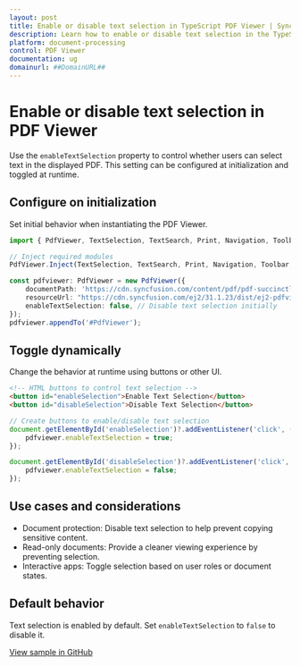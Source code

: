 ```yaml
---
layout: post
title: Enable or disable text selection in TypeScript PDF Viewer | Syncfusion
description: Learn how to enable or disable text selection in the TypeScript PDF Viewer using the enableTextSelection property.
platform: document-processing
control: PDF Viewer
documentation: ug
domainurl: ##DomainURL##
---
```


# Enable or disable text selection in PDF Viewer

Use the `enableTextSelection` property to control whether users can select text in the displayed PDF. This setting can be configured at initialization and toggled at runtime.

## Configure on initialization

Set initial behavior when instantiating the PDF Viewer.

```ts
import { PdfViewer, TextSelection, TextSearch, Print, Navigation, Toolbar, Magnification, Annotation, FormDesigner, FormFields } from '@syncfusion/ej2-pdfviewer';

// Inject required modules
PdfViewer.Inject(TextSelection, TextSearch, Print, Navigation, Toolbar, Magnification, Annotation, FormDesigner, FormFields);

const pdfviewer: PdfViewer = new PdfViewer({
    documentPath: 'https://cdn.syncfusion.com/content/pdf/pdf-succinctly.pdf',
    resourceUrl: "https://cdn.syncfusion.com/ej2/31.1.23/dist/ej2-pdfviewer-lib",
    enableTextSelection: false, // Disable text selection initially
});
pdfviewer.appendTo('#PdfViewer');
```

## Toggle dynamically

Change the behavior at runtime using buttons or other UI.

```html
<!-- HTML buttons to control text selection -->
<button id="enableSelection">Enable Text Selection</button>
<button id="disableSelection">Disable Text Selection</button>
```

```ts
// Create buttons to enable/disable text selection
document.getElementById('enableSelection')?.addEventListener('click', ()=> {
    pdfviewer.enableTextSelection = true;
});

document.getElementById('disableSelection')?.addEventListener('click', () => {
    pdfviewer.enableTextSelection = false;
});
```

## Use cases and considerations

- Document protection: Disable text selection to help prevent copying sensitive content.
- Read-only documents: Provide a cleaner viewing experience by preventing selection.
- Interactive apps: Toggle selection based on user roles or document states.

## Default behavior

Text selection is enabled by default. Set `enableTextSelection` to `false` to disable it.

[View sample in GitHub](https://github.com/SyncfusionExamples/typescript-pdf-viewer-examples/tree/master/How%20to)
